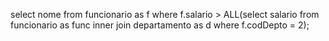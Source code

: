select nome from funcionario as f
where f.salario > ALL(select salario from funcionario as func
inner join departamento as d
 where f.codDepto = 2);